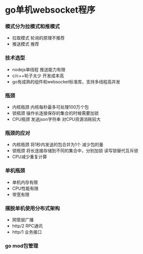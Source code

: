# go单机websocket程序
### 模式分为拉模式和推模式
- 拉取模式 轮询的原理不推荐
- 推送模式 推荐
### 技术选型
- nodejs单线程 推送能力有限
- c/c++轮子太少 开发成本高
- go有成熟的组件和websocket标准库，支持多线程高并发
### 瓶颈
- 内核瓶颈 内核每秒最多可处理100万个包
- 锁瓶颈 操作长连接保存的集合的时候需要加锁
- CPU瓶颈 发送json字符串 对CPU资源消耗较大
### 瓶颈的应对
- 内核瓶颈 将1秒内发送的包合并为1个 减少包的量
- 锁瓶颈 将长连接存储到不同的集合中，分别加锁
读写锁替代互斥锁
- CPU减少重复计算
### 单机瓶颈
- 单机内存有限
- CPU性能有限
- 带宽有限
### 摆脱单机使用分布式架构
- 网管层广播
- http/2 RPC通讯
- http/1 业务接口
### go mod包管理
